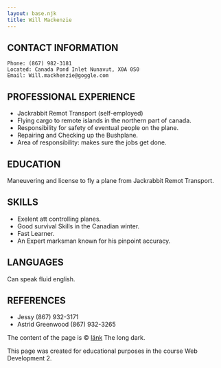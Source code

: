 ```yaml
---
layout: base.njk
title: Will Mackenzie
---
```



## CONTACT INFORMATION
    Phone: (867) 982-3181 
    Located: Canada Pond Inlet Nunavut, X0A 0S0 
    Email: Will.mackhenzie@goggle.com




## PROFESSIONAL EXPERIENCE
* Jackrabbit Remot Transport (self-employed)
* Flying cargo to remote islands in the northern part of canada.
* Responsibility for safety of eventual people on the plane.
* Repairing and Checking up the Bushplane.
* Area of responsibility: makes sure the jobs get done.


## EDUCATION
Maneuvering and license to fly a plane from Jackrabbit Remot Transport.


## SKILLS
* Exelent att controlling planes.
* Good survival Skills in the Canadian winter.
* Fast Learner.
* An Expert marksman known for his pinpoint accuracy.


## LANGUAGES
Can speak fluid english.


## REFERENCES
* Jessy  (867) 932-3171
* Astrid Greenwood (867) 932-3265


The content of the page is &copy; [länk](https://www.thelongdark.com/) The long dark.  

This page was created for educational purposes in the course Web Development 2.  